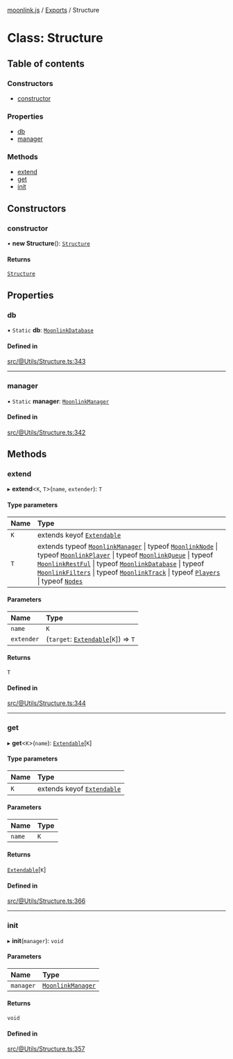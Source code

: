 [moonlink.js](../README.md) / [Exports](../modules.md) / Structure

# Class: Structure

## Table of contents

### Constructors

- [constructor](Structure.md#constructor)

### Properties

- [db](Structure.md#db)
- [manager](Structure.md#manager)

### Methods

- [extend](Structure.md#extend)
- [get](Structure.md#get)
- [init](Structure.md#init)

## Constructors

### constructor

• **new Structure**(): [`Structure`](Structure.md)

#### Returns

[`Structure`](Structure.md)

## Properties

### db

▪ `Static` **db**: [`MoonlinkDatabase`](MoonlinkDatabase.md)

#### Defined in

[src/@Utils/Structure.ts:343](https://github.com/Ecliptia/moonlink.js/blob/694fece/src/@Utils/Structure.ts#L343)

___

### manager

▪ `Static` **manager**: [`MoonlinkManager`](MoonlinkManager.md)

#### Defined in

[src/@Utils/Structure.ts:342](https://github.com/Ecliptia/moonlink.js/blob/694fece/src/@Utils/Structure.ts#L342)

## Methods

### extend

▸ **extend**\<`K`, `T`\>(`name`, `extender`): `T`

#### Type parameters

| Name | Type |
| :------ | :------ |
| `K` | extends keyof [`Extendable`](../interfaces/Extendable.md) |
| `T` | extends typeof [`MoonlinkManager`](MoonlinkManager.md) \| typeof [`MoonlinkNode`](MoonlinkNode.md) \| typeof [`MoonlinkPlayer`](MoonlinkPlayer.md) \| typeof [`MoonlinkQueue`](MoonlinkQueue.md) \| typeof [`MoonlinkRestFul`](MoonlinkRestFul.md) \| typeof [`MoonlinkDatabase`](MoonlinkDatabase.md) \| typeof [`MoonlinkFilters`](MoonlinkFilters.md) \| typeof [`MoonlinkTrack`](MoonlinkTrack.md) \| typeof [`Players`](Players.md) \| typeof [`Nodes`](Nodes.md) |

#### Parameters

| Name | Type |
| :------ | :------ |
| `name` | `K` |
| `extender` | (`target`: [`Extendable`](../interfaces/Extendable.md)[`K`]) => `T` |

#### Returns

`T`

#### Defined in

[src/@Utils/Structure.ts:344](https://github.com/Ecliptia/moonlink.js/blob/694fece/src/@Utils/Structure.ts#L344)

___

### get

▸ **get**\<`K`\>(`name`): [`Extendable`](../interfaces/Extendable.md)[`K`]

#### Type parameters

| Name | Type |
| :------ | :------ |
| `K` | extends keyof [`Extendable`](../interfaces/Extendable.md) |

#### Parameters

| Name | Type |
| :------ | :------ |
| `name` | `K` |

#### Returns

[`Extendable`](../interfaces/Extendable.md)[`K`]

#### Defined in

[src/@Utils/Structure.ts:366](https://github.com/Ecliptia/moonlink.js/blob/694fece/src/@Utils/Structure.ts#L366)

___

### init

▸ **init**(`manager`): `void`

#### Parameters

| Name | Type |
| :------ | :------ |
| `manager` | [`MoonlinkManager`](MoonlinkManager.md) |

#### Returns

`void`

#### Defined in

[src/@Utils/Structure.ts:357](https://github.com/Ecliptia/moonlink.js/blob/694fece/src/@Utils/Structure.ts#L357)
